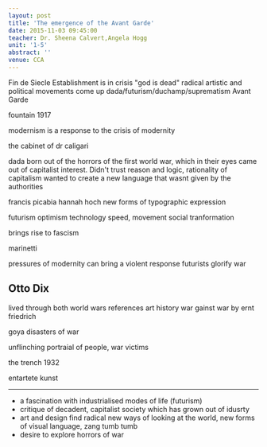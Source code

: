 ```yaml
---
layout: post
title: 'The emergence of the Avant Garde'
date: 2015-11-03 09:45:00
teacher: Dr. Sheena Calvert,Angela Hogg
unit: '1-5'
abstract: ''
venue: CCA
---
```


Fin de Siecle
Establishment is in crisis
"god is dead"
radical artistic and political movements come up
dada/futurism/duchamp/suprematism
Avant Garde

fountain 1917

modernism is a response to the crisis of modernity

the cabinet of dr caligari

dada born out of the horrors of the first world war, which in their eyes came out of capitalist interest. Didn't trust reason and logic, rationality of capitalism
wanted to create a new language that wasnt given by the authorities

francis picabia
hannah hoch
new forms of typographic expression

futurism
optimism
technology
speed, movement
social tranformation

brings rise to fascism

marinetti

pressures of modernity can bring a violent response
futurists glorify war

## Otto Dix

lived through both world wars
references art history
war gainst war by ernt friedrich

goya disasters of war

unflinching portraial of people, war victims

the trench 1932

entartete kunst

---

- a fascination with industrialised modes of life (futurism)
- critique of decadent, capitalist society which has grown out of idusrty
- art and design find radical new ways of looking at the world, new forms of visual language, zang tumb tumb
- desire to explore horrors of war
